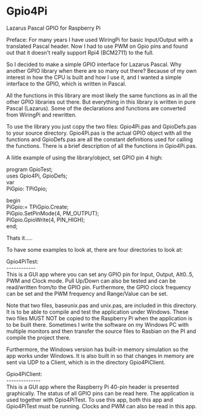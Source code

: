 # Gpio4Pi
 Lazarus Pascal GPIO for Raspberry Pi

Preface:
For many years I have used WiringPi for basic Input/Output with a translated Pascal header.
Now I had to use PWM on Gpio pins and found out that it doesn't really support Rpi4 (BCM2711) to the full.

So I decided to make a simple GPIO interface for Lazarus Pascal.
Why another GPIO library when there are so many out there?
Because of my own interest in how the CPU is built and how I use it,
and I wanted a simple interface to the GPIO, which is written in Pascal.

All the functions in this library are most likely the same functions as in all the other GPIO libraries out there.
But everything in this library is written in pure Pascal (Lazarus).
Some of the declarations and functions are converted from WiringPi and rewritten.

To use the library you just copy the two files: Gpio4Pi.pas and GpioDefs.pas to your source directory.
Gpio4Pi.pas is the actual GPIO object with all the functions and
GpioDefs.pas are all the constant definitions used for calling the functions.
There is a brief description of all the functions in Gpio4Pi.pas.

A liitle example of using the library/object, set GPIO pin 4 high:

program GpioTest;</BR>
uses Gpio4Pi, GpioDefs;</BR>
var</BR>
  PiGpio: TPiGpio;</BR>
  
begin</BR>
  PiGpio:= TPiGpio.Create;</BR>
  PiGpio.SetPinMode(4, PM_OUTPUT);</BR>
  PiGpio.GpioWrite(4, PIN_HIGH);</BR>
end;</BR>

Thats it.....

To have some examples to look at, there are four directories to look at:

Gpio4PiTest:</BR>
------------</BR>
This is a GUI app where you can set any GPIO pin for Input, Output, Alt0..5, PWM and Clock mode.
Pull Up/Down can also be tested and can be read/written from/to the GPIO pin. 
Furthermore, the GPIO clock frequency can be set and the PWM frequency and Range/Value can be set.

Note that two files, baseunix.pas and unix.pas, are included in this directory. 
It is to be able to compile and test the application under Windows. 
These two files MUST NOT be copied to the Raspberry Pi when the application is to be built there.
Sometimes I write the software on my Windows PC with multiple monitors and then transfer
the source files to Rasbian on the PI and compile the project there.

Furthermore, the Windows version has built-in memory simulation so the app works under Windows.
It is also built in so that changes in memory are sent via UDP to a Client,
which is in the directory Gpio4PiClient.

Gpio4PiClient:</BR>
--------------</BR>
This is a GUI app where the Raspberry Pi 40-pin header is presented graphically.
The status of all GPIO pins can be read here.
The application is used together with Gpio4PiTest.
To use this app, both this app and Gpio4PiTest must be running.
Clocks and PWM can also be read in this app.



